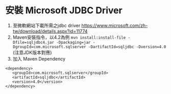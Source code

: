 安裝 Microsoft JDBC Driver
===================
 1. 至微軟網站下載所需之jdbc driver https://www.microsoft.com/zh-tw/download/details.aspx?id=11774
 2. Maven安裝指令，以4.2為例 ```mvn install:install-file -Dfile=sqljdbc4.jar -Dpackaging=jar -DgroupId=com.microsoft.sqlserver -DartifactId=sqljdbc -Dversion=4.0``` (注意JDK版本對應)
 3. 加入 Maven Dependency
 ```
 <dependency>
    <groupId>com.microsoft.sqlserver</groupId>
    <artifactId>sqljdbc</artifactId>
    <version>4.0</version>
</dependency>
 ```